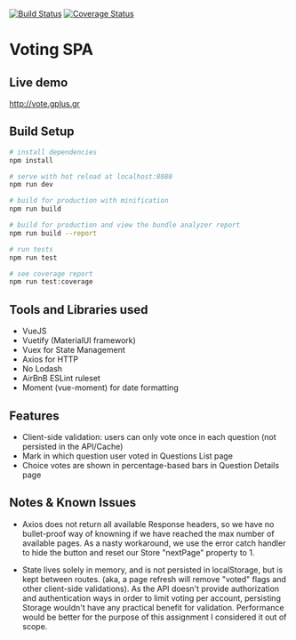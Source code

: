 [![Build Status](https://travis-ci.org/gkatsanos/voting.svg?branch=master)](https://travis-ci.org/gkatsanos/voting)
[![Coverage Status](https://coveralls.io/repos/github/gkatsanos/voting/badge.svg?branch=master)](https://coveralls.io/github/gkatsanos/voting?branch=master)
# Voting SPA

## Live demo

http://vote.gplus.gr

## Build Setup

``` bash
# install dependencies
npm install

# serve with hot reload at localhost:8080
npm run dev

# build for production with minification
npm run build

# build for production and view the bundle analyzer report
npm run build --report

# run tests
npm run test

# see coverage report
npm run test:coverage

```

## Tools and Libraries used
- VueJS
- Vuetify (MaterialUI framework)
- Vuex for State Management
- Axios for HTTP
- No Lodash 
- AirBnB ESLint ruleset
- Moment (vue-moment) for date formatting

## Features

- Client-side validation: users can only vote once in each question (not persisted in the API/Cache)
- Mark in which question user voted in Questions List page
- Choice votes are shown in percentage-based bars in Question Details page


## Notes & Known Issues

- Axios does not return all available Response headers, so we have no bullet-proof way of knowning if we have reached the max number of available pages. As a nasty workaround, we use the error catch handler to hide the button and reset our Store "nextPage" property to 1.

- State lives solely in memory, and is not persisted in localStorage, but is kept between routes. (aka, a page refresh will remove "voted" flags and other client-side validations).
As the API doesn't provide authorization and authentication ways in order to limit voting per account, persisting Storage wouldn't have any practical benefit for validation. Performance would be better for the purpose of this assignment I considered it out of scope.

